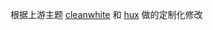 根据上游主题 [cleanwhite](https://github.com/zhaohuabing/hugo-theme-cleanwhite) 和 [hux](https://github.com/Huxpro/huxpro.github.io) 做的定制化修改